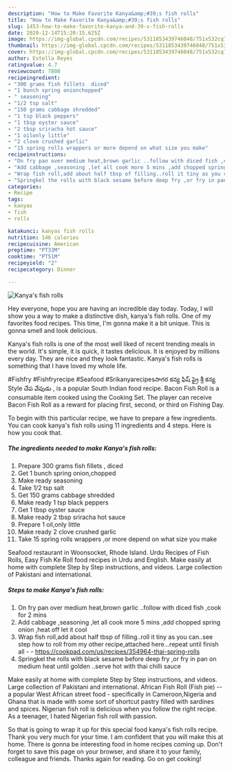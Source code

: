 ```yaml
---
description: "How to Make Favorite Kanya&amp;#39;s fish rolls"
title: "How to Make Favorite Kanya&amp;#39;s fish rolls"
slug: 1453-how-to-make-favorite-kanya-and-39-s-fish-rolls
date: 2020-12-14T15:20:15.625Z
image: https://img-global.cpcdn.com/recipes/5311853439746048/751x532cq70/kanyas-fish-rolls-recipe-main-photo.jpg
thumbnail: https://img-global.cpcdn.com/recipes/5311853439746048/751x532cq70/kanyas-fish-rolls-recipe-main-photo.jpg
cover: https://img-global.cpcdn.com/recipes/5311853439746048/751x532cq70/kanyas-fish-rolls-recipe-main-photo.jpg
author: Estella Reyes
ratingvalue: 4.7
reviewcount: 7808
recipeingredient:
- "300 grams fish fillets  diced"
- "1 bunch spring onionchopped"
- " seasoning"
- "1/2 tsp salt"
- "150 grams cabbage shredded"
- "1 tsp black peppers"
- "1 tbsp oyster sauce"
- "2 tbsp sriracha hot sauce"
- "1 oilonly little"
- "2 clove crushed garlic"
- "15 spring rolls wrappers or more depend on what size you make"
recipeinstructions:
- "On fry pan over medium heat,brown garlic ..follow with diced fish ,cook for 2 mins"
- "Add cabbage ,seasoning ,let all cook more 5 mins ,add chopped spring onion ,heat off let it cool"
- "Wrap fish roll,add about half tbsp of filling..roll it tiny as you can..see step how to roll from my other recipe,attached here...repeat until finish all  https://cookpad.com/us/recipes/354964-thai-spring-rolls"
- "Springkel the rolls with black sesame before deep fry ,or fry in pan on medium heat until golden ..serve hot with thai chilli sauce"
categories:
- Recipe
tags:
- kanyas
- fish
- rolls

katakunci: kanyas fish rolls 
nutrition: 146 calories
recipecuisine: American
preptime: "PT33M"
cooktime: "PT51M"
recipeyield: "2"
recipecategory: Dinner

---
```



![Kanya&#39;s fish rolls](https://img-global.cpcdn.com/recipes/5311853439746048/751x532cq70/kanyas-fish-rolls-recipe-main-photo.jpg)

Hey everyone, hope you are having an incredible day today. Today, I will show you a way to make a distinctive dish, kanya&#39;s fish rolls. One of my favorites food recipes. This time, I'm gonna make it a bit unique. This is gonna smell and look delicious.

Kanya&#39;s fish rolls is one of the most well liked of recent trending meals in the world. It's simple, it is quick, it tastes delicious. It is enjoyed by millions every day. They are nice and they look fantastic. Kanya&#39;s fish rolls is something that I have loved my whole life.

#Fishfry #Fishfryrecipe #Seafood #Srikanyarecipesసాగర కన్య ఫిష్ ఫ్రై శ్రీ కన్య Style చేప వేపుడు , is a popular South Indian food recipe. Bacon Fish Roll is a consumable item cooked using the Cooking Set. The player can receive Bacon Fish Roll as a reward for placing first, second, or third on Fishing Day.


To begin with this particular recipe, we have to prepare a few ingredients. You can cook kanya&#39;s fish rolls using 11 ingredients and 4 steps. Here is how you cook that.

<!--inarticleads1-->

##### The ingredients needed to make Kanya&#39;s fish rolls:

1. Prepare 300 grams fish fillets , diced
1. Get 1 bunch spring onion,chopped
1. Make ready  seasoning
1. Take 1/2 tsp salt
1. Get 150 grams cabbage shredded
1. Make ready 1 tsp black peppers
1. Get 1 tbsp oyster sauce
1. Make ready 2 tbsp sriracha hot sauce
1. Prepare 1 oil,only little
1. Make ready 2 clove crushed garlic
1. Take 15 spring rolls wrappers ,or more depend on what size you make


Seafood restaurant in Woonsocket, Rhode Island. Urdu Recipes of Fish Rolls, Easy Fish Ke Roll food recipes in Urdu and English. Make easily at home with complete Step by Step instructions, and videos. Large collection of Pakistani and international. 

<!--inarticleads2-->

##### Steps to make Kanya&#39;s fish rolls:

1. On fry pan over medium heat,brown garlic ..follow with diced fish ,cook for 2 mins
1. Add cabbage ,seasoning ,let all cook more 5 mins ,add chopped spring onion ,heat off let it cool
1. Wrap fish roll,add about half tbsp of filling..roll it tiny as you can..see step how to roll from my other recipe,attached here...repeat until finish all -  - https://cookpad.com/us/recipes/354964-thai-spring-rolls
1. Springkel the rolls with black sesame before deep fry ,or fry in pan on medium heat until golden ..serve hot with thai chilli sauce


Make easily at home with complete Step by Step instructions, and videos. Large collection of Pakistani and international. African Fish Roll (Fish pie) -- a popular West African street food - specifically in Cameroon,Nigeria and Ghana that is made with some sort of shortcut pastry filled with sardines and spices. Nigerian fish roll is delicious when you follow the right recipe. As a teenager, I hated Nigerian fish roll with passion. 

So that is going to wrap it up for this special food kanya&#39;s fish rolls recipe. Thank you very much for your time. I am confident that you will make this at home. There is gonna be interesting food in home recipes coming up. Don't forget to save this page on your browser, and share it to your family, colleague and friends. Thanks again for reading. Go on get cooking!

